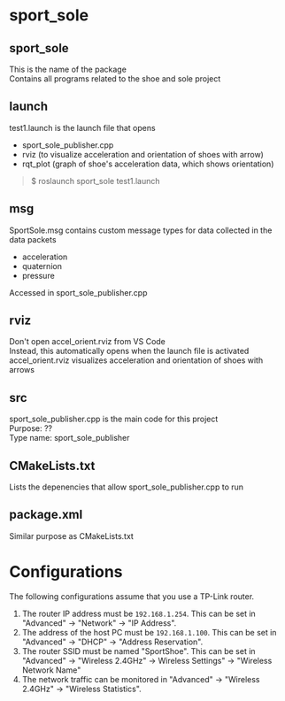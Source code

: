 # sport_sole

## **sport_sole**
This is the name of the package  
Contains all programs related to the shoe and sole project

## **launch**
test1.launch is the launch file that opens  
* sport_sole_publisher.cpp
* rviz (to visualize acceleration and orientation of shoes with arrow)
* rqt_plot (graph of shoe's acceleration data, which shows orientation)  
> $ roslaunch sport_sole test1.launch

## **msg**
SportSole.msg contains custom message types for data collected in the data packets
* acceleration
* quaternion
* pressure  

Accessed in sport_sole_publisher.cpp  

## **rviz**
Don't open accel_orient.rviz from VS Code  
Instead, this automatically opens when the launch file is activated   
accel_orient.rviz visualizes acceleration and orientation of shoes with arrows

## **src**
sport_sole_publisher.cpp is the main code for this project  
Purpose: ??  
Type name: sport_sole_publisher

## **CMakeLists.txt**
Lists the depenencies that allow sport_sole_publisher.cpp to run  

## **package.xml**
Similar purpose as CMakeLists.txt  


# Configurations
The following configurations assume that you use a TP-Link router.

1. The router IP address must be `192.168.1.254`. This can be set in "Advanced" -> "Network" -> "IP Address".
1. The address of the host PC must be `192.168.1.100`. This can be set in "Advanced" -> "DHCP" -> "Address Reservation".
1. The router SSID must be named "SportShoe". This can be set in "Advanced" -> "Wireless 2.4GHz" -> Wireless Settings" -> "Wireless Network Name"
1. The network traffic can be monitored in "Advanced" -> "Wireless 2.4GHz" -> "Wireless Statistics".


